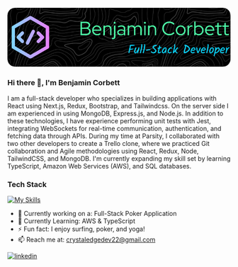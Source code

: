 ![Header](https://github.com/bcsurf2822/bcsurf2822/blob/main/assets/gh-banner-image.png)
### Hi there 👋, I'm Benjamin Corbett

I am a full-stack developer who specializes in building applications with React using Next.js, Redux, Bootstrap, and Tailwindcss. On the server side I am experienced in using MongoDB, Express.js, and Node.js. In addition to these technologies, I have experience performing unit tests with Jest, integrating WebSockets for real-time communication, authentication, and fetching data through APIs. During my time at Parsity, I collaborated with two other developers to create a Trello clone, where we practiced Git collaboration and Agile methodologies using React, Redux, Node, TailwindCSS, and MongoDB. I'm currently expanding my skill set by learning TypeScript, Amazon Web Services (AWS), and SQL databases.

### Tech Stack
[![My Skills](https://skillicons.dev/icons?i=react,redux,nodejs,nextjs,express,mongodb,tailwind,bootstrap,js,css&perline=5)](https://skillicons.dev)
<br />
- 🔭 Currently working on a: Full-Stack Poker Application  
- 🌱 Currently Learning: AWS & TypeScript
- ⚡ Fun fact: I enjoy surfing, poker, and yoga! 
- 📫 Reach me at: crystaledgedev22@gmail.com

[<img src='https://cdn.jsdelivr.net/npm/simple-icons@3.0.1/icons/linkedin.svg' alt='linkedin' height='40'>](https://www.linkedin.com/in/https://www.linkedin.com/in/benjamin-corbett-84822424a//)

